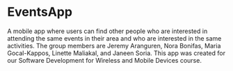 # EventsApp
A mobile app where users can find other people who are interested in attending the same events in their area and who are interested in the same activities. The group members are Jeremy Aranguren, Nora Bonifas, Maria Gocal-Kappos, Linette Maliakal, and Janeen Soria. This app was created for our Software Development for Wireless and Mobile Devices course.
